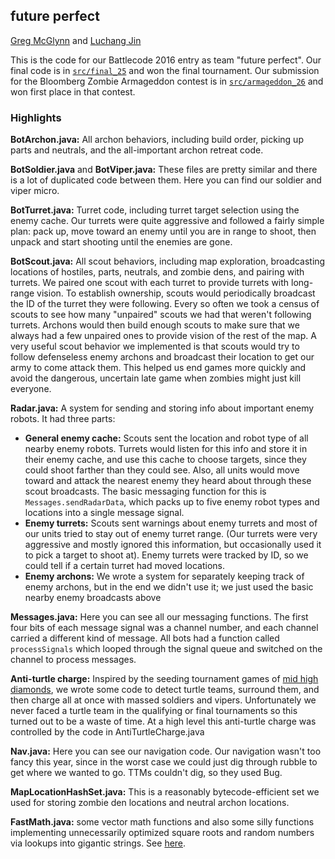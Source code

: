 ## future perfect
[Greg McGlynn](https://github.com/TheDuck314) and [Luchang Jin](https://github.com/waterret)

This is the code for our Battlecode 2016 entry as team "future perfect". Our final code is in [`src/final_25`](src/final_25) and won the final tournament. Our submission for the Bloomberg Zombie Armageddon contest is in [`src/armageddon_26`](src_armageddon_26) and won first place in that contest.

### Highlights

**BotArchon.java:** All archon behaviors, including build order, picking up parts and neutrals, and the all-important archon retreat code.

**BotSoldier.java** and **BotViper.java:** These files are pretty similar and there is a lot of duplicated code between them. Here you can find our soldier and viper micro.

**BotTurret.java:** Turret code, including turret target selection using the enemy cache. Our turrets were quite aggressive and followed a fairly simple plan: pack up, move toward an enemy until you are in range to shoot, then unpack and start shooting until the enemies are gone.

**BotScout.java:** All scout behaviors, including map exploration, broadcasting locations of hostiles, parts, neutrals, and zombie dens, and pairing with turrets. We paired one scout with each turret to provide turrets with long-range vision. To establish ownership, scouts would periodically broadcast the ID of the turret they were following. Every so often we took a census of scouts to see how many "unpaired" scouts we had that weren't following turrets. Archons would then build enough scouts to make sure that we always had a few unpaired ones to provide vision of the rest of the map. A very useful scout behavior we implemented is that scouts would try to follow defenseless enemy archons and broadcast their location to get our army to come attack them. This helped us end games more quickly and avoid the dangerous, uncertain late game when zombies might just kill everyone.

**Radar.java:** A system for sending and storing info about important enemy robots. It had three parts:
- **General enemy cache:** Scouts sent the location and robot type of all nearby enemy robots. Turrets would listen for this info and store it in their enemy cache, and use this cache to choose targets, since they could shoot farther than they could see. Also, all units would move toward and attack the nearest enemy they heard about through these scout broadcasts. The basic messaging function for this is `Messages.sendRadarData`, which packs up to five enemy robot types and locations into a single message signal.
- **Enemy turrets:** Scouts sent warnings about enemy turrets and most of our units tried to stay out of enemy turret range. (Our turrets were very aggressive and mostly ignored this information, but occasionally used it to pick a target to shoot at). Enemy turrets were tracked by ID, so we could tell if a certain turret had moved locations.
- **Enemy archons:** We wrote a system for separately keeping track of enemy archons, but in the end we didn't use it; we just used the basic nearby enemy broadcasts above

**Messages.java:** Here you can see all our messaging functions. The first four bits of each message signal was a channel number, and each channel carried a different kind of message. All bots had a function called `processSignals` which looped through the signal queue and switched on the channel to process messages.

**Anti-turtle charge:** Inspired by the seeding tournament games of [mid high diamonds](https://bitbucket.org/maxnelso/battlecode2016), we wrote some code to detect turtle teams, surround them, and then charge all at once with massed soldiers and vipers. Unfortunately we never faced a turtle team in the qualifying or final tournaments so this turned out to be a waste of time. At a high level this anti-turtle charge was controlled by the code in AntiTurtleCharge.java

**Nav.java:** Here you can see our navigation code. Our navigation wasn't too fancy this year, since in the worst case we could just dig through rubble to get where we wanted to go. TTMs couldn't dig, so they used Bug.

**MapLocationHashSet.java:** This is a reasonably bytecode-efficient set we used for storing zombie den locations and neutral archon locations.

**FastMath.java:** some vector math functions and also some silly functions implementing unnecessarily optimized square roots and random numbers via lookups into gigantic strings. See [here](http://www.anatid.net/2015/12/battlecode-idioms.html).
